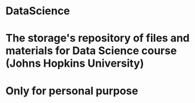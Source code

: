 # DataScience
# The storage's repository of files and materials for Data Science course (Johns Hopkins University)
# Only for personal purpose
